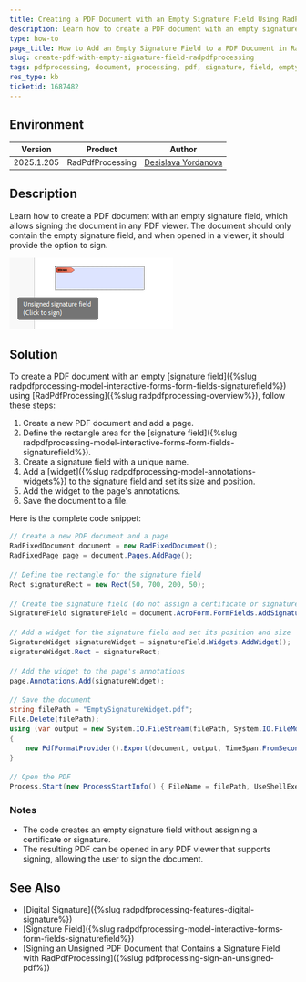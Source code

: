 ```yaml
---
title: Creating a PDF Document with an Empty Signature Field Using RadPdfProcessing 
description: Learn how to create a PDF document with an empty signature field using the PdfProcessing library in a Document Processing environment.
type: how-to
page_title: How to Add an Empty Signature Field to a PDF Document in RadPdfProcessing
slug: create-pdf-with-empty-signature-field-radpdfprocessing
tags: pdfprocessing, document, processing, pdf, signature, field, empty, unsigned
res_type: kb
ticketid: 1687482
---
```


## Environment

| Version | Product | Author | 
| ---- | ---- | ---- | 
| 2025.1.205| RadPdfProcessing |[Desislava Yordanova](https://www.telerik.com/blogs/author/desislava-yordanova)| 

## Description
Learn how to create a PDF document with an empty signature field, which allows signing the document in any PDF viewer. The document should only contain the empty signature field, and when opened in a viewer, it should provide the option to sign.

![UnSigned PDF](images/unsigned-pdf.png) 

## Solution

To create a PDF document with an empty [signature field]({%slug radpdfprocessing-model-interactive-forms-form-fields-signaturefield%}) using [RadPdfProcessing]({%slug radpdfprocessing-overview%}), follow these steps:

1. Create a new PDF document and add a page.
2. Define the rectangle area for the [signature field]({%slug radpdfprocessing-model-interactive-forms-form-fields-signaturefield%}).
3. Create a signature field with a unique name.
4. Add a [widget]({%slug radpdfprocessing-model-annotations-widgets%}) to the signature field and set its size and position.
5. Add the widget to the page's annotations.
6. Save the document to a file.

Here is the complete code snippet:

```csharp
// Create a new PDF document and a page
RadFixedDocument document = new RadFixedDocument();
RadFixedPage page = document.Pages.AddPage();

// Define the rectangle for the signature field
Rect signatureRect = new Rect(50, 700, 200, 50);

// Create the signature field (do not assign a certificate or signature)
SignatureField signatureField = document.AcroForm.FormFields.AddSignature("SignatureFieldUniqueName");

// Add a widget for the signature field and set its position and size
SignatureWidget signatureWidget = signatureField.Widgets.AddWidget();
signatureWidget.Rect = signatureRect;

// Add the widget to the page's annotations
page.Annotations.Add(signatureWidget);

// Save the document
string filePath = "EmptySignatureWidget.pdf";
File.Delete(filePath);
using (var output = new System.IO.FileStream(filePath, System.IO.FileMode.Create, System.IO.FileAccess.Write))
{
    new PdfFormatProvider().Export(document, output, TimeSpan.FromSeconds(10));
}

// Open the PDF
Process.Start(new ProcessStartInfo() { FileName = filePath, UseShellExecute = true });
```

### Notes
- The code creates an empty signature field without assigning a certificate or signature.
- The resulting PDF can be opened in any PDF viewer that supports signing, allowing the user to sign the document.

## See Also

- [Digital Signature]({%slug radpdfprocessing-features-digital-signature%})
- [Signature Field]({%slug radpdfprocessing-model-interactive-forms-form-fields-signaturefield%})
- [Signing an Unsigned PDF Document that Contains a Signature Field with RadPdfProcessing]({%slug pdfprocessing-sign-an-unsigned-pdf%})
